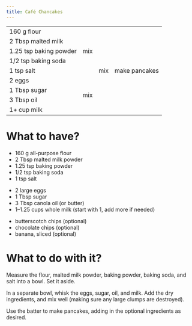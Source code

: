 ```yaml
---
title: Café Chancakes
---
```


<table>
 <tr style="text-align: left;">
   <td>160 g flour</td>
   <td rowspan=5>mix</td>
   <td rowspan=9>mix</td>
   <td rowspan=9>make pancakes</td>
 </tr>
 <tr>
   <td>2 Tbsp malted milk</td>
 </tr>
 <tr>
   <td>1.25 tsp baking powder</td>
 </tr>
 <tr>
   <td>1/2 tsp baking soda</td>
 </tr>
 <tr>
   <td>1 tsp salt</td>
 </tr>
 <tr>
   <td>2 eggs</td>
   <td rowspan=4>mix</td>
 </tr>
 <tr>
   <td>1 Tbsp sugar</td>
 </tr>
 <tr>
   <td>3 Tbsp oil</td>
 </tr>
 <tr>
   <td>1+ cup milk</td>
 </tr>
</table>

# What to have?

*   160 g all-purpose flour
*   2 Tbsp malted milk powder
*   1.25 tsp baking powder
*   1/2 tsp baking soda
*   1 tsp salt

<!---->

*   2 large eggs
*   1 Tbsp sugar
*   3 Tbsp canola oil (or butter)
*   1–1.25 cups whole milk (start with 1, add more if needed)

<!---->

*   butterscotch chips (optional)
*   chocolate chips (optional)
*   banana, sliced (optional)

# What to do with it?

Measure the flour, malted milk powder, baking powder, baking soda, and salt into
a bowl. Set it aside.

In a separate bowl, whisk the eggs, sugar, oil, and milk. Add the dry
ingredients, and mix well (making sure any large clumps are destroyed).

Use the batter to make pancakes, adding in the optional ingredients as desired.
